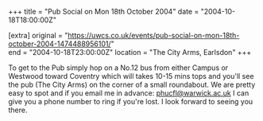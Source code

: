 +++
title = "Pub Social on Mon 18th October 2004"
date = "2004-10-18T18:00:00Z"

[extra]
original = "https://uwcs.co.uk/events/pub-social-on-mon-18th-october-2004-1474488956101/"    
end = "2004-10-18T23:00:00Z"
location = "The City Arms, Earlsdon"
+++

To get to the Pub simply hop on a No.12 bus from either Campus or Westwood toward Coventry which will takes 10-15 mins tops and you'll see the pub (The City Arms) on the corner of a small roundabout. We are pretty easy to spot and if you email me in advance: phucfl@warwick.ac.uk I can give you a phone number to ring if you're lost. I look forward to seeing you there.

